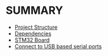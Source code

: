 # SUMMARY

- [Project Structure](project_structure.md)
- [Dependencies](dependencies.md)
- [STM32 Board](stm32_board/stm32_board.md)
- [Connect to USB based serial ports](connect_to_usb_based_serial_ports.md)
